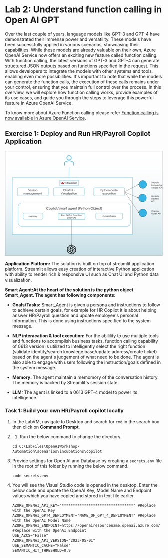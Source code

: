 # Lab 2: Understand function calling in Open AI GPT

Over the last couple of years, language models like GPT-3 and GPT-4 have demonstrated their immense power and versatility. These models have been successfully applied in various scenarios, showcasing their capabilities. While these models are already valuable on their own, Azure OpenAI Service now offers an exciting new feature called function calling. With function calling, the latest versions of GPT-3 and GPT-4 can generate structured JSON outputs based on functions specified in the request. This allows developers to integrate the models with other systems and tools, enabling even more possibilities. It's important to note that while the models can generate the function calls, the execution of these calls remains under your control, ensuring that you maintain full control over the process. In this overview, we will explore how function calling works, provide examples of its use cases, and guide you through the steps to leverage this powerful feature in Azure OpenAI Service. 

To know more about Azure Function calling please refer [Function calling is now available in Azure OpenAI Service](https://techcommunity.microsoft.com/t5/azure-ai-services-blog/function-calling-is-now-available-in-azure-openai-service/ba-p/3879241).

## Exercise 1: Deploy and Run HR/Payroll Copilot Application 

   ![](../media/img13.png "Technical design")

**Application Platform:**
The solution is built on top of streamlit application platform. Streamlit allows easy creation of interactive Python application with ability to render rich & responsive UI such as Chat UI and Python data visualization.

**Smart Agent:At the heart of the solution is the python object Smart_Agent. The agent has following components:**

  - **Goals/Tasks:** Smart_Agent is given a persona and instructions to follow to achieve certain goals, for example for HR Copilot it is about helping answer HR/Payroll question and update employee's personal information. This is done using instructions specified to the system message.

  - **NLP interacation & tool execution:** For the abilility to use multiple tools and functions to accomplish business tasks, function calling capability of 0613 version is utilized to intelligently select the right function (validate identity/search knowlege base/update address/create ticket) based on the agent's judgement of what need to be done. The agent is also able to engage with users following the instruction/goals defined in the system message.

  - **Memory:** The agent maintain a memomory of the conversation history. The memory is backed by Streamlit's session state.
  - **LLM:** The agent is linked to a 0613 GPT-4 model to power its intelligence.

### Task 1: Build your own HR/Payroll copilot locally

1. In the LabVM, navigate to Desktop and search for `cmd` in the search box then click on **Command Prompt**.

2. 1. Run the below command to change the directory.

   ```
   cd C:\LabFiles\OpenAIWorkshop-Automation\scenarios\incubations\copilot
   ```

3. Provide settings for Open AI and Database by creating a ```secrets.env``` file in the root of this folder by running the below command.

   ```
   code secrets.env
   ```
4. You will see the Visual Studio code is opened in the desktop. Enter the below code and update the OpenAI Key, Model Name and Endpoint values which you have copied and stored in text file earlier.

   ```
   AZURE_OPENAI_API_KEY="********************************" #Replace with the OpenAI Key
   AZURE_OPENAI_GPT4_DEPLOYMENT="NAME_OF_GPT_4_DEPLOYMENT" #Replace with the OpenAI Model Name
   AZURE_OPENAI_ENDPOINT=https://openairesourcename.openai.azure.com/ #Replace with the OpenAI Endpoint
   USE_AZCS="False"
   AZURE_OPENAI_API_VERSION="2023-05-01"
   USE_SEMANTIC_CACHE="False"
   SEMANTIC_HIT_THRESHOLD=0.9
   ```
